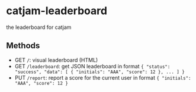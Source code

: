 # catjam-leaderboard
the leaderboard for catjam
## Methods
- GET `/`: visual leaderboard (HTML)  
- GET `/leaderboard`: get JSON leaderboard in format `{ "status": "success", "data": [ { "initials": "AAA", "score": 12 }, ... ] }`  
- PUT `/report`: report a score for the current user in format `{ "initials": "AAA", "score": 12 }`  